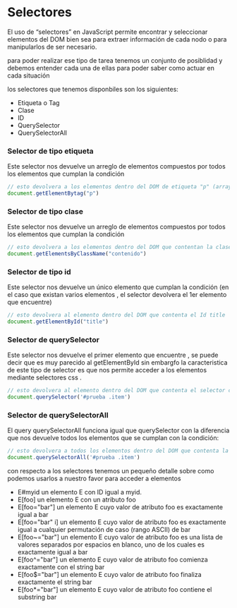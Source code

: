 # Selectores

El uso de “selectores” en JavaScript permite encontrar y seleccionar elementos del DOM bien sea para extraer información de cada nodo o para manipularlos de ser necesario.

para poder realizar ese tipo de tarea tenemos un conjunto de posiblidad y debemos entender cada una de ellas para poder saber como actuar en cada situación

los selectores que tenemos disponbiles son los siguientes:
* Etiqueta o Tag 
* Clase
* ID
* QuerySelector
* QuerySelectorAll


### Selector de tipo etiqueta
Este selector nos devuelve un arreglo de elementos compuestos por todos los elementos que cumplan la condición

``````javascript
// esto devolvera a los elementos dentro del DOM de etiqueta "p" (array de elementos)
document.getElementBytag("p")

``````


### Selector de tipo clase
Este selector nos devuelve un arreglo de elementos compuestos por todos los elementos que cumplan la condición

``````javascript
// esto devolvera a los elementos dentro del DOM que contentan la clase "contendio" (array de elementos)
document.getElementsByClassName("contenido")

``````


### Selector de tipo id
Este selector nos devuelve un único elemento que cumplan la condición (en el caso que existan varios elementos , el selector devolvera el 1er elemento que encuentre)

``````javascript
// esto devolvera al elemento dentro del DOM que contenta el Id title
document.getElementById("title")

``````

### Selector de querySelector
Este selector nos devuelve el primer elemento que encuentre , se puede decir que es muy parecido al getElementById sin embargfo la caracteristica de este tipo de selector es que nos permite acceder a los elementos mediante selectores css .


``````javascript
// esto devolvera al elemento dentro del DOM que contenta el selector css #prueba .clase (elemento con la clase item dentro del elemento con el id prueba)
document.querySelector('#prueba .item')
``````


### Selector de querySelectorAll
El query querySelectorAll funciona igual que querySelector con la diferencia que nos devuelve todos los elementos que se cumplan con la condición:


``````javascript
// esto devolvera a todos los elementos dentro del DOM que contenta la clase item y se encuentren dentro de elemento que tenga id prueba
document.querySelectorAll('#prueba .item')

``````


con respecto a los selectores tenemos un pequeño detalle sobre como podemos usarlos a nuestro favor para acceder a elementos

* E#myid  un elemento E con ID igual a myid.
* E[foo]  un elemento E con un atributo foo
* E[foo="bar"]  un elemento E cuyo valor de atributo foo es exactamente igual a bar
* E[foo="bar" i] un elemento E cuyo valor de atributo foo es exactamente igual a cualquier permutación de caso (rango ASCII) de bar
* E[foo~="bar"] un elemento E cuyo valor de atributo foo es una lista de valores separados por espacios en blanco, uno de los cuales es exactamente igual a bar
* E[foo^="bar"] un elemento E cuyo valor de atributo foo comienza exactamente con el string bar
* E[foo$="bar"] un elemento E cuyo valor de atributo foo finaliza exactamente el string bar
* E[foo*="bar"] un elemento E cuyo valor de atributo foo contiene el substring bar

